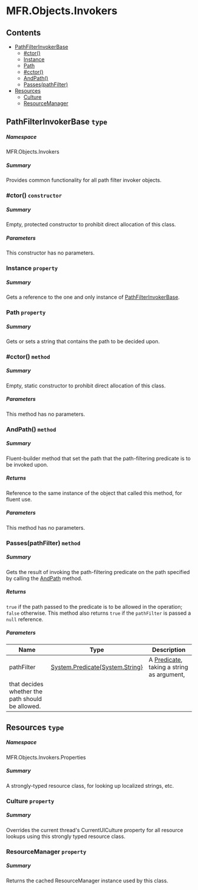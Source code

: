 <a name='assembly'></a>
# MFR.Objects.Invokers

## Contents

- [PathFilterInvokerBase](#T-MFR-Objects-Invokers-PathFilterInvokerBase 'MFR.Objects.Invokers.PathFilterInvokerBase')
  - [#ctor()](#M-MFR-Objects-Invokers-PathFilterInvokerBase-#ctor 'MFR.Objects.Invokers.PathFilterInvokerBase.#ctor')
  - [Instance](#P-MFR-Objects-Invokers-PathFilterInvokerBase-Instance 'MFR.Objects.Invokers.PathFilterInvokerBase.Instance')
  - [Path](#P-MFR-Objects-Invokers-PathFilterInvokerBase-Path 'MFR.Objects.Invokers.PathFilterInvokerBase.Path')
  - [#cctor()](#M-MFR-Objects-Invokers-PathFilterInvokerBase-#cctor 'MFR.Objects.Invokers.PathFilterInvokerBase.#cctor')
  - [AndPath()](#M-MFR-Objects-Invokers-PathFilterInvokerBase-AndPath-System-String- 'MFR.Objects.Invokers.PathFilterInvokerBase.AndPath(System.String)')
  - [Passes(pathFilter)](#M-MFR-Objects-Invokers-PathFilterInvokerBase-Passes-System-Predicate{System-String}- 'MFR.Objects.Invokers.PathFilterInvokerBase.Passes(System.Predicate{System.String})')
- [Resources](#T-MFR-Objects-Invokers-Properties-Resources 'MFR.Objects.Invokers.Properties.Resources')
  - [Culture](#P-MFR-Objects-Invokers-Properties-Resources-Culture 'MFR.Objects.Invokers.Properties.Resources.Culture')
  - [ResourceManager](#P-MFR-Objects-Invokers-Properties-Resources-ResourceManager 'MFR.Objects.Invokers.Properties.Resources.ResourceManager')

<a name='T-MFR-Objects-Invokers-PathFilterInvokerBase'></a>
## PathFilterInvokerBase `type`

##### Namespace

MFR.Objects.Invokers

##### Summary

Provides common functionality for all path filter invoker objects.

<a name='M-MFR-Objects-Invokers-PathFilterInvokerBase-#ctor'></a>
### #ctor() `constructor`

##### Summary

Empty, protected constructor to prohibit direct allocation of this class.

##### Parameters

This constructor has no parameters.

<a name='P-MFR-Objects-Invokers-PathFilterInvokerBase-Instance'></a>
### Instance `property`

##### Summary

Gets a reference to the one and only instance of [PathFilterInvokerBase](#T-MFR-Objects-Invokers-PathFilterInvokerBase 'MFR.Objects.Invokers.PathFilterInvokerBase').

<a name='P-MFR-Objects-Invokers-PathFilterInvokerBase-Path'></a>
### Path `property`

##### Summary

Gets or sets a string that contains the path to be decided upon.

<a name='M-MFR-Objects-Invokers-PathFilterInvokerBase-#cctor'></a>
### #cctor() `method`

##### Summary

Empty, static constructor to prohibit direct allocation of this class.

##### Parameters

This method has no parameters.

<a name='M-MFR-Objects-Invokers-PathFilterInvokerBase-AndPath-System-String-'></a>
### AndPath() `method`

##### Summary

Fluent-builder method that set the path that the path-filtering
predicate is to be invoked upon.

##### Returns

Reference to the same instance of the object that called this
method, for fluent use.

##### Parameters

This method has no parameters.

<a name='M-MFR-Objects-Invokers-PathFilterInvokerBase-Passes-System-Predicate{System-String}-'></a>
### Passes(pathFilter) `method`

##### Summary

Gets the result of invoking the path-filtering predicate on the path
specified by calling the [AndPath](#M-MFR-Objects-IPathFilterInvoker-AndPath 'MFR.Objects.IPathFilterInvoker.AndPath') method.

##### Returns

`true` if the path passed to the predicate is to be
allowed in the operation; `false` otherwise. This
method also returns `true` if the `pathFilter` is passed a `null` reference.

##### Parameters

| Name | Type | Description |
| ---- | ---- | ----------- |
| pathFilter | [System.Predicate{System.String}](http://msdn.microsoft.com/query/dev14.query?appId=Dev14IDEF1&l=EN-US&k=k:System.Predicate 'System.Predicate{System.String}') | A [Predicate](http://msdn.microsoft.com/query/dev14.query?appId=Dev14IDEF1&l=EN-US&k=k:System.Predicate 'System.Predicate'), taking a string as argument,
that decides whether the path should be allowed. |

<a name='T-MFR-Objects-Invokers-Properties-Resources'></a>
## Resources `type`

##### Namespace

MFR.Objects.Invokers.Properties

##### Summary

A strongly-typed resource class, for looking up localized strings, etc.

<a name='P-MFR-Objects-Invokers-Properties-Resources-Culture'></a>
### Culture `property`

##### Summary

Overrides the current thread's CurrentUICulture property for all
  resource lookups using this strongly typed resource class.

<a name='P-MFR-Objects-Invokers-Properties-Resources-ResourceManager'></a>
### ResourceManager `property`

##### Summary

Returns the cached ResourceManager instance used by this class.
